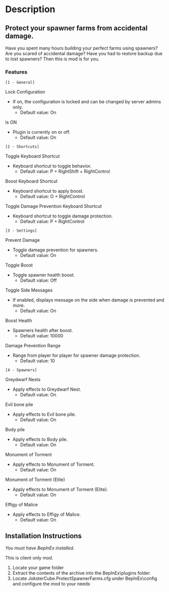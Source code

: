 # Description
## Protect your spawner farms from accidental damage.
Have you spent many hours building your perfect farms using spawners? Are you scared of accidental damage? Have you had to restore backup due to lost spawners? Then this is mod is for you.

### Features
`[1 - General]`

Lock Configuration
- If on, the configuration is locked and can be changed by server admins only.
  - Default value: On

Is ON
- Plugin is currently on or off.
  - Default value: On

`[2 - Shortcuts]`

Toggle Keyboard Shortcut
- Keyboard shortcut to toggle behavior.
  - Default value: P + RightShift + RightControl

Boost Keyboard Shortcut
- Keyboard shortcut to apply boost.
  - Default value: O + RightControl

Toggle Damage Prevention Keyboard Shortcut
- Keyboard shortcut to toggle damage protection.
  - Default value: P + RightControl

`[3 - Settings]`

Prevent Damage
- Toggle damage prevention for spawners.
  - Default value: On

Toggle Boost
- Toggle spawner health boost.
  - Default value: Off

Toggle Side Messages
- If enabled, displays message on the side when damage is prevented and more.
  - Default value: On

Boost Health
- Spawners health after boost.
  - Default value: 10000

Damage Prevention Range
- Range from player for player for spawner damage protection.
  - Default value: 10

`[4 - Spawners]`

Greydwarf Nests
- Apply effects to Greydwarf Nest.
  - Default value: On

Evil bone pile
- Apply effects to Evil bone pile.
  - Default value: On

Body pile
- Apply effects to Body pile.
  - Default value: On

Monument of Torment 
- Apply effects to Monument of Torment.
  - Default value: On

Monument of Torment (Elite)
- Apply effects to Monument of Torment (Elite).
  - Default value: On

Effigy of Malice
- Apply effects to Effigy of Malice.
  - Default value: On

## Installation Instructions
*You must have BepInEx installed.*

This is client only mod.

1. Locate your game folder
2. Extract the contents of the archive into the BepInEx\plugins folder.
3. Locate JoksterCube.ProtectSpawnerFarms.cfg under BepInEx\config and configure the mod to your needs
